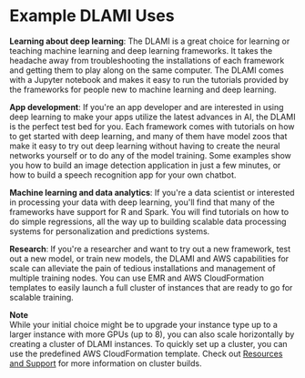 # Example DLAMI Uses<a name="examples"></a>

**Learning about deep learning**: The DLAMI is a great choice for learning or teaching machine learning and deep learning frameworks\. It takes the headache away from troubleshooting the installations of each framework and getting them to play along on the same computer\. The DLAMI comes with a Jupyter notebook and makes it easy to run the tutorials provided by the frameworks for people new to machine learning and deep learning\. 

**App development**: If you're an app developer and are interested in using deep learning to make your apps utilize the latest advances in AI, the DLAMI is the perfect test bed for you\. Each framework comes with tutorials on how to get started with deep learning, and many of them have model zoos that make it easy to try out deep learning without having to create the neural networks yourself or to do any of the model training\. Some examples show you how to build an image detection application in just a few minutes, or how to build a speech recognition app for your own chatbot\.

**Machine learning and data analytics**: If you're a data scientist or interested in processing your data with deep learning, you'll find that many of the frameworks have support for R and Spark\. You will find tutorials on how to do simple regressions, all the way up to building scalable data processing systems for personalization and predictions systems\.

**Research**: If you're a researcher and want to try out a new framework, test out a new model, or train new models, the DLAMI and AWS capabilities for scale can alleviate the pain of tedious installations and management of multiple training nodes\. You can use EMR and AWS CloudFormation templates to easily launch a full cluster of instances that are ready to go for scalable training\.

**Note**  
While your initial choice might be to upgrade your instance type up to a larger instance with more GPUs \(up to 8\), you can also scale horizontally by creating a cluster of DLAMI instances\. To quickly set up a cluster, you can use the predefined AWS CloudFormation template\. Check out [Resources and Support](resources.md) for more information on cluster builds\. 